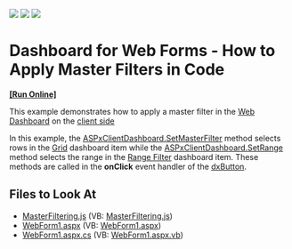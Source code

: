 <!-- default badges list -->
![](https://img.shields.io/endpoint?url=https://codecentral.devexpress.com/api/v1/VersionRange/128579785/21.1.6%2B)
[![](https://img.shields.io/badge/Open_in_DevExpress_Support_Center-FF7200?style=flat-square&logo=DevExpress&logoColor=white)](https://supportcenter.devexpress.com/ticket/details/T490897)
[![](https://img.shields.io/badge/📖_How_to_use_DevExpress_Examples-e9f6fc?style=flat-square)](https://docs.devexpress.com/GeneralInformation/403183)
<!-- default badges end -->

# Dashboard for Web Forms - How to Apply Master Filters in Code
<!-- run online -->
**[[Run Online]](https://codecentral.devexpress.com/128579785/)**
<!-- run online end -->

This example demonstrates how to apply a master filter in the [Web Dashboard](https://docs.devexpress.com/Dashboard/115955) on the [client side](https://docs.devexpress.com/Dashboard/116302) 

In this example, the [ASPxClientDashboard.SetMasterFilter](https://docs.devexpress.com/Dashboard/js-ASPxClientDashboard#js_ASPxClientDashboard_SetMasterFilter_itemName_values_) method selects rows in the [Grid](https://docs.devexpress.com/Dashboard/117161/) dashboard item while the [ASPxClientDashboard.SetRange](https://docs.devexpress.com/Dashboard/js-ASPxClientDashboard#js_ASPxClientDashboard_SetRange_itemName_range_)  method selects the range in the [Range Filter](https://docs.devexpress.com/Dashboard/117168/) dashboard item.  These methods are called in the **onClick** event handler of the [dxButton](https://js.devexpress.com/DevExtreme/20_2/ApiReference/UI_Widgets/dxButton/).

<!-- default file list -->
## Files to Look At

* [MasterFiltering.js](./CS/WebDashboard_SetMasterFilter/Scripts/MasterFiltering.js) (VB: [MasterFiltering.js](./VB/WebDashboard_SetMasterFilter/Scripts/MasterFiltering.js))
* [WebForm1.aspx](./CS/WebDashboard_SetMasterFilter/WebForm1.aspx) (VB: [WebForm1.aspx](./VB/WebDashboard_SetMasterFilter/WebForm1.aspx))
* [WebForm1.aspx.cs](./CS/WebDashboard_SetMasterFilter/WebForm1.aspx.cs) (VB: [WebForm1.aspx.vb](./VB/WebDashboard_SetMasterFilter/WebForm1.aspx.vb))
<!-- default file list end -->
